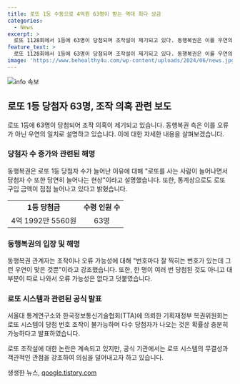 ```yaml
---
title: 로또 1등 수동으로 4억원 63명이 받는 역대 최다 상금
categories:
  - News
excerpt: >
  로또 1128회에서 1등에 63명이 당첨되며 조작설이 제기되고 있다. 동행복권은 이를 우연의 일치로 밝혔지만, 논란이 계속되고 있다. 이와 관련하여 SNS와 온라인 커뮤니티에 조작설이 퍼지고 있으며, 기관은 로또 시스템이 조작이 불가능하다고 설명하고 있다. 또한, 로또 구입 금액이 늘어나면 당첨자 수도 늘어날 수밖에 없다고 설명했다. 관련해서는 2등부터 5등까지의 당첨자 수와 당첨금도 공개됐다. 
feature_text: >
  로또 1128회에서 1등에 63명이 당첨되며 조작설이 제기되고 있다. 동행복권은 이를 우연의 일치로 밝혔지만, 논란이 계속되고 있다. 이와 관련하여 SNS와 온라인 커뮤니티에 조작설이 퍼지고 있으며, 기관은 로또 시스템이 조작이 불가능하다고 설명하고 있다. 또한, 로또 구입 금액이 늘어나면 당첨자 수도 늘어날 수밖에 없다고 설명했다. 관련해서는 2등부터 5등까지의 당첨자 수와 당첨금도 공개됐다. 
image: 'https://www.behealthy4u.com/wp-content/uploads/2024/06/news.jpg'
---
```


<p><img src="https://www.behealthy4u.com/wp-content/uploads/2024/06/news.jpg" alt="info 속보" /></p>

<h2 data-ke-size="size26">로또 1등 당첨자 63명, 조작 의혹 관련 보도</h2>

<p data-ke-size="size16">로또 1등에 63명이 당첨되어 조작 의혹이 제기되고 있습니다. 동행복권 측은 이를 오류가 아닌 우연의 일치로 설명하고 있습니다. 이에 대한 자세한 내용을 살펴보겠습니다.</p>

<h3>당첨자 수 증가와 관련된 해명</h3>

<p data-ke-size="size16">동행복권은 로또 1등 당첨자 수가 늘어난 이유에 대해 "로또를 사는 사람이 늘어나면서 당첨자 수 또한 당연히 늘어나는 현상"이라고 설명했습니다. 또한, 통계상으로도 로또 구입 금액이 점점 늘어나고 있다고 밝혔습니다.</p>

<table>
  <tr>
    <td style="text-align: center; height: 17px;"><b>1등 당첨금</b></td>
    <td style="text-align: center; height: 17px;"><b>수령 인원 수</b></td>
  </tr>
  <tr>
    <td style="text-align: center; height: 17px;">4억 1992만 5560원</td>
    <td style="text-align: center; height: 17px;">63명</td>
  </tr>
</table>

<h3>동행복권의 입장 및 해명</h3>

<p data-ke-size="size16">동행복권 관계자는 조작이나 오류 가능성에 대해 "번호마다 잘 찍히는 번호가 있는데 그런 우연이 맞은 것뿐"이라고 강조했습니다. 또한, 한 명이 여러 번 당첨된 것도 아니고 대부분이 따로 나와서 오류 가능성은 없다고 덧붙였습니다.</p>

<h3>로또 시스템과 관련된 공식 발표</h3>

<p data-ke-size="size16">서울대 통계연구소와 한국정보통신기술협회(TTA)에 의뢰한 기획재정부 복권위원회는 로또 시스템이 당첨 번호 조작이 불가능하며 다수 당첨자가 나오는 것은 확률상 충분히 가능하다고 발표하였습니다.</p>

<p data-ke-size="size16">로또 조작설에 대한 논란은 계속되고 있지만, 공식 기관에서는 로또 시스템의 무결성과 객관적인 관점을 강조하여 의심을 덜어내고자 하고 있습니다.</p>
생생한 뉴스, <a href="https://qoogle.tistory.com" rel="dofollow">qoogle.tistory.com</a>


